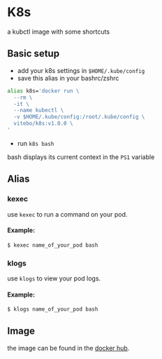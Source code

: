 # K8s
a kubctl image with some shortcuts

## Basic setup
- add your k8s settings in `$HOME/.kube/config`
- save this alias in your bashrc/zshrc
```sh
alias k8s='docker run \
  --rm \
  -it \
  --name kubectl \
  -v $HOME/.kube/config:/root/.kube/config \
  vitebo/k8s:v1.0.0 \
'
```
- run `k8s bash`

bash displays its current context in the `PS1` variable


## Alias
### kexec
use `kexec` to run a command on your pod.

#### Example:
```sh
$ kexec name_of_your_pod bash
```

### klogs
use `klogs` to view your pod logs.

#### Example:
```sh
$ klogs name_of_your_pod bash
```

## Image
the image can be found in the [docker hub](https://hub.docker.com/r/vitebo/k8s).
